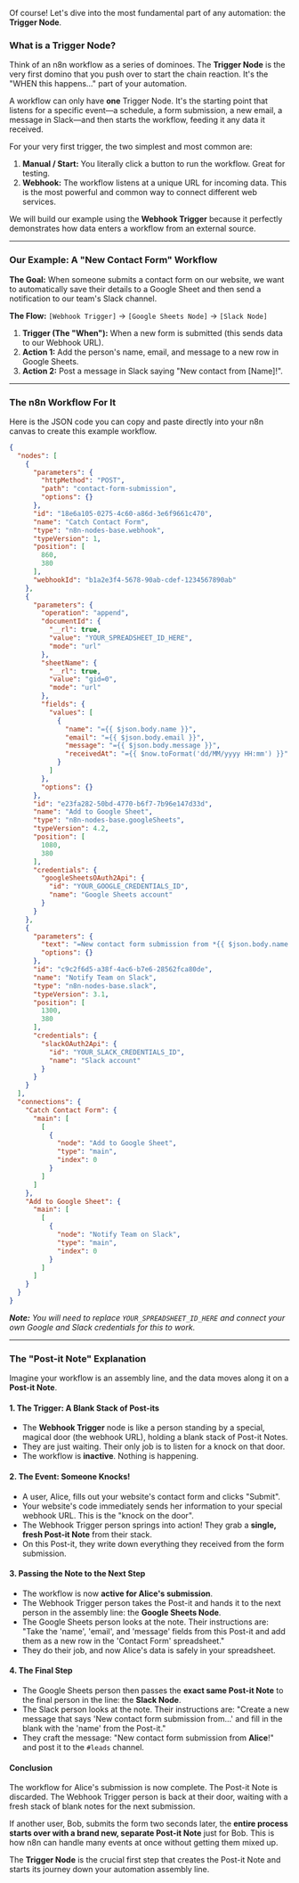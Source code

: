 Of course\! Let's dive into the most fundamental part of any automation: the **Trigger Node**.

### What is a Trigger Node?

Think of an n8n workflow as a series of dominoes. The **Trigger Node** is the very first domino that you push over to start the chain reaction. It's the "WHEN this happens..." part of your automation.

A workflow can only have **one** Trigger Node. It's the starting point that listens for a specific event—a schedule, a form submission, a new email, a message in Slack—and then starts the workflow, feeding it any data it received.

For your very first trigger, the two simplest and most common are:

1.  **Manual / Start:** You literally click a button to run the workflow. Great for testing.
2.  **Webhook:** The workflow listens at a unique URL for incoming data. This is the most powerful and common way to connect different web services.

We will build our example using the **Webhook Trigger** because it perfectly demonstrates how data enters a workflow from an external source.

-----

### Our Example: A "New Contact Form" Workflow

**The Goal:** When someone submits a contact form on our website, we want to automatically save their details to a Google Sheet and then send a notification to our team's Slack channel.

**The Flow:**
`[Webhook Trigger]` $\rightarrow$ `[Google Sheets Node]` $\rightarrow$ `[Slack Node]`

1.  **Trigger (The "When"):** When a new form is submitted (this sends data to our Webhook URL).
2.  **Action 1:** Add the person's name, email, and message to a new row in Google Sheets.
3.  **Action 2:** Post a message in Slack saying "New contact from [Name]\!".

-----

### The n8n Workflow For It

Here is the JSON code you can copy and paste directly into your n8n canvas to create this example workflow.

```json
{
  "nodes": [
    {
      "parameters": {
        "httpMethod": "POST",
        "path": "contact-form-submission",
        "options": {}
      },
      "id": "18e6a105-0275-4c60-a86d-3e6f9661c470",
      "name": "Catch Contact Form",
      "type": "n8n-nodes-base.webhook",
      "typeVersion": 1,
      "position": [
        860,
        380
      ],
      "webhookId": "b1a2e3f4-5678-90ab-cdef-1234567890ab"
    },
    {
      "parameters": {
        "operation": "append",
        "documentId": {
          "__rl": true,
          "value": "YOUR_SPREADSHEET_ID_HERE",
          "mode": "url"
        },
        "sheetName": {
          "__rl": true,
          "value": "gid=0",
          "mode": "url"
        },
        "fields": {
          "values": [
            {
              "name": "={{ $json.body.name }}",
              "email": "={{ $json.body.email }}",
              "message": "={{ $json.body.message }}",
              "receivedAt": "={{ $now.toFormat('dd/MM/yyyy HH:mm') }}"
            }
          ]
        },
        "options": {}
      },
      "id": "e23fa282-50bd-4770-b6f7-7b96e147d33d",
      "name": "Add to Google Sheet",
      "type": "n8n-nodes-base.googleSheets",
      "typeVersion": 4.2,
      "position": [
        1080,
        380
      ],
      "credentials": {
        "googleSheetsOAuth2Api": {
          "id": "YOUR_GOOGLE_CREDENTIALS_ID",
          "name": "Google Sheets account"
        }
      }
    },
    {
      "parameters": {
        "text": "=New contact form submission from *{{ $json.body.name }}*!\n>Email: {{ $json.body.email }}\n>Message: _{{ $json.body.message }}_",
        "options": {}
      },
      "id": "c9c2f6d5-a38f-4ac6-b7e6-28562fca80de",
      "name": "Notify Team on Slack",
      "type": "n8n-nodes-base.slack",
      "typeVersion": 3.1,
      "position": [
        1300,
        380
      ],
      "credentials": {
        "slackOAuth2Api": {
          "id": "YOUR_SLACK_CREDENTIALS_ID",
          "name": "Slack account"
        }
      }
    }
  ],
  "connections": {
    "Catch Contact Form": {
      "main": [
        [
          {
            "node": "Add to Google Sheet",
            "type": "main",
            "index": 0
          }
        ]
      ]
    },
    "Add to Google Sheet": {
      "main": [
        [
          {
            "node": "Notify Team on Slack",
            "type": "main",
            "index": 0
          }
        ]
      ]
    }
  }
}
```

***Note:** You will need to replace `YOUR_SPREADSHEET_ID_HERE` and connect your own Google and Slack credentials for this to work.*

-----

### The "Post-it Note" Explanation

Imagine your workflow is an assembly line, and the data moves along it on a **Post-it Note**.

#### 1\. The Trigger: A Blank Stack of Post-its

  * The **Webhook Trigger** node is like a person standing by a special, magical door (the webhook URL), holding a blank stack of Post-it Notes.
  * They are just waiting. Their only job is to listen for a knock on that door.
  * The workflow is **inactive**. Nothing is happening.

#### 2\. The Event: Someone Knocks\!

  * A user, Alice, fills out your website's contact form and clicks "Submit".
  * Your website's code immediately sends her information to your special webhook URL. This is the "knock on the door".
  * The Webhook Trigger person springs into action\! They grab a **single, fresh Post-it Note** from their stack.
  * On this Post-it, they write down everything they received from the form submission.

#### 3\. Passing the Note to the Next Step

  * The workflow is now **active for Alice's submission**.
  * The Webhook Trigger person takes the Post-it and hands it to the next person in the assembly line: the **Google Sheets Node**.
  * The Google Sheets person looks at the note. Their instructions are: "Take the 'name', 'email', and 'message' fields from this Post-it and add them as a new row in the 'Contact Form' spreadsheet."
  * They do their job, and now Alice's data is safely in your spreadsheet.

#### 4\. The Final Step

  * The Google Sheets person then passes the **exact same Post-it Note** to the final person in the line: the **Slack Node**.
  * The Slack person looks at the note. Their instructions are: "Create a new message that says 'New contact form submission from...' and fill in the blank with the 'name' from the Post-it."
  * They craft the message: "New contact form submission from **Alice**\!" and post it to the `#leads` channel.

#### Conclusion

The workflow for Alice's submission is now complete. The Post-it Note is discarded. The Webhook Trigger person is back at their door, waiting with a fresh stack of blank notes for the next submission.

If another user, Bob, submits the form two seconds later, the **entire process starts over with a brand new, separate Post-it Note** just for Bob. This is how n8n can handle many events at once without getting them mixed up.

The **Trigger Node** is the crucial first step that creates the Post-it Note and starts its journey down your automation assembly line.
